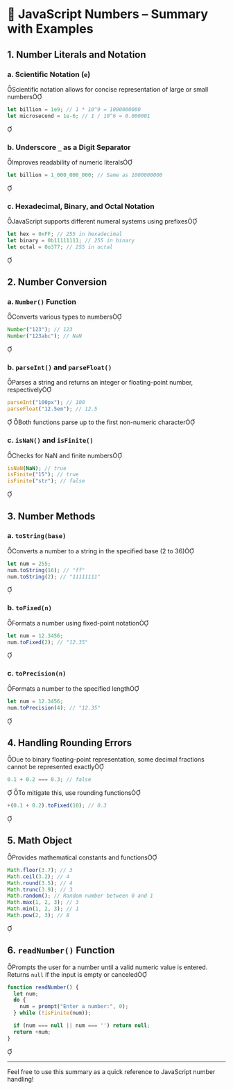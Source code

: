
# 📘 JavaScript Numbers – Summary with Examples

## 1. **Number Literals and Notation**

### a. **Scientific Notation (`e`)**
Scientific notation allows for concise representation of large or small numbers

```javascript
let billion = 1e9; // 1 * 10^9 = 1000000000
let microsecond = 1e-6; // 1 / 10^6 = 0.000001
```


### b. **Underscore `_` as a Digit Separator**
Improves readability of numeric literals

```javascript
let billion = 1_000_000_000; // Same as 1000000000
```


### c. **Hexadecimal, Binary, and Octal Notation**
JavaScript supports different numeral systems using prefixes

```javascript
let hex = 0xFF; // 255 in hexadecimal
let binary = 0b11111111; // 255 in binary
let octal = 0o377; // 255 in octal
```


## 2. **Number Conversion**

### a. **`Number()` Function**
Converts various types to numbers

```javascript
Number("123"); // 123
Number("123abc"); // NaN
```


### b. **`parseInt()` and `parseFloat()`**
Parses a string and returns an integer or floating-point number, respectively

```javascript
parseInt("100px"); // 100
parseFloat("12.5em"); // 12.5
```

Both functions parse up to the first non-numeric character

### c. **`isNaN()` and `isFinite()`**
Checks for NaN and finite numbers

```javascript
isNaN(NaN); // true
isFinite("15"); // true
isFinite("str"); // false
```


## 3. **Number Methods**

### a. **`toString(base)`**
Converts a number to a string in the specified base (2 to 36)

```javascript
let num = 255;
num.toString(16); // "ff"
num.toString(2); // "11111111"
```


### b. **`toFixed(n)`**
Formats a number using fixed-point notation

```javascript
let num = 12.3456;
num.toFixed(2); // "12.35"
```


### c. **`toPrecision(n)`**
Formats a number to the specified length

```javascript
let num = 12.3456;
num.toPrecision(4); // "12.35"
```


## 4. **Handling Rounding Errors**
Due to binary floating-point representation, some decimal fractions cannot be represented exactly

```javascript
0.1 + 0.2 === 0.3; // false
```

To mitigate this, use rounding functions

```javascript
+(0.1 + 0.2).toFixed(10); // 0.3
```


## 5. **Math Object**
Provides mathematical constants and functions

```javascript
Math.floor(3.7); // 3
Math.ceil(3.2); // 4
Math.round(3.5); // 4
Math.trunc(3.9); // 3
Math.random(); // Random number between 0 and 1
Math.max(1, 2, 3); // 3
Math.min(1, 2, 3); // 1
Math.pow(2, 3); // 8
```


## 6. **`readNumber()` Function**
Prompts the user for a number until a valid numeric value is entered. Returns `null` if the input is empty or canceled

```javascript
function readNumber() {
  let num;
  do {
    num = prompt("Enter a number:", 0);
  } while (!isFinite(num));

  if (num === null || num === '') return null;
  return +num;
}
```


---

Feel free to use this summary as a quick reference to JavaScript number handling! 

